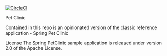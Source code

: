 
[![CircleCI](https://circleci.com/gh/rodrigo-magalhaes/clinic-pet.svg?style=svg)](https://circleci.com/gh/rodrigo-magalhaes/clinic-pet)

Pet Clinic

Contained in this repo is an opinionated version of the classic reference application - Spring Pet Clinic

License
The Spring PetClinic sample application is released under version 2.0 of the Apache License.
